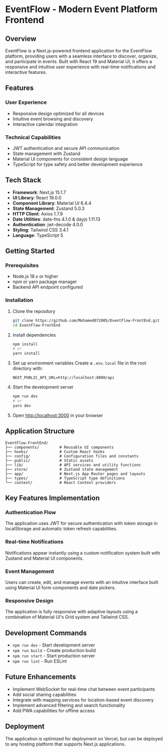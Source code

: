 # EventFlow - Modern Event Platform Frontend

## Overview
EventFlow is a Next.js-powered frontend application for the EventFlow platform, providing users with a seamless interface to discover, organize, and participate in events. Built with React 19 and Material UI, it offers a responsive and intuitive user experience with real-time notifications and interactive features.

## Features

### User Experience
- Responsive design optimized for all devices
- Intuitive event browsing and discovery
- Interactive calendar integration

### Technical Capabilities
- JWT authentication and secure API communication
- State management with Zustand
- Material UI components for consistent design language
- TypeScript for type safety and better development experience

## Tech Stack

- **Framework**: Next.js 15.1.7
- **UI Library**: React 19.0.0
- **Component Library**: Material UI 6.4.4
- **State Management**: Zustand 5.0.3
- **HTTP Client**: Axios 1.7.9
- **Date Utilities**: date-fns 4.1.0 & dayjs 1.11.13
- **Authentication**: jwt-decode 4.0.0
- **Styling**: Tailwind CSS 3.4.1
- **Language**: TypeScript 5

## Getting Started

### Prerequisites
- Node.js 18.x or higher
- npm or yarn package manager
- Backend API endpoint configured

### Installation

1. Clone the repository
   ```bash
   git clone https://github.com/Mohamed072005/EventFlow-FrontEnd.git
   cd EventFlow-FrontEnd
   ```

2. Install dependencies
   ```bash
   npm install
   # or
   yarn install
   ```

3. Set up environment variables
   Create a `.env.local` file in the root directory with:
   ```
   NEXT_PUBLIC_API_URL=http://localhost:8000/api
   ```

4. Start the development server
   ```bash
   npm run dev
   # or
   yarn dev
   ```

5. Open [http://localhost:3000](http://localhost:3000) in your browser

## Application Structure

```
EventFlow-FrontEnd/
├── components/         # Reusable UI components
├── hooks/              # Custom React hooks
├── config/             # Configuration files and constants
├── public/             # Static assets
├── lib/                # API services and utility functions
├── store/              # Zustand state management
├── app/                # Next.js App Router pages and layouts
├── types/              # TypeScript type definitions
└── context/            # React Context providers
```

## Key Features Implementation

### Authentication Flow
The application uses JWT for secure authentication with token storage in localStorage and automatic token refresh capabilities.

### Real-time Notifications
Notifications appear instantly using a custom notification system built with Zustand and Material UI components.

### Event Management
Users can create, edit, and manage events with an intuitive interface built using Material UI form components and date pickers.

### Responsive Design
The application is fully responsive with adaptive layouts using a combination of Material UI's Grid system and Tailwind CSS.

## Development Commands

- `npm run dev` - Start development server
- `npm run build` - Create production build
- `npm run start` - Start production server
- `npm run lint` - Run ESLint

## Future Enhancements

- Implement WebSocket for real-time chat between event participants
- Add social sharing capabilities
- Integrate with mapping services for location-based event discovery
- Implement advanced filtering and search functionality
- Add PWA capabilities for offline access

## Deployment

The application is optimized for deployment on Vercel, but can be deployed to any hosting platform that supports Next.js applications.
